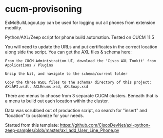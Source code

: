 # cucm-provisoning
ExMoBulkLogout.py can be used for logging out all phones from extension mobility.

Python/AXL/Zeep script for phone build automation.
Tested on CUCM 11.5

You will need to update the URLs and put certificates in the correct location along side the script. You can get the AXL files & schema here:

    From the CUCM Administration UI, download the 'Cisco AXL Tookit' from Applications / Plugins

    Unzip the kit, and navigate to the schema/current folder

    Copy the three WSDL files to the schema/ directory of this project: AXLAPI.wsdl, AXLEnums.xsd, AXLSoap.xsd


There are menus to choose from 3 separate CUCM clusters. Beneath that is a menu to build out each location within the cluster.

Data was scrubbed out of production script, so search for "insert" and "location" to customize for your needs.

Started from this template:
https://github.com/CiscoDevNet/axl-python-zeep-samples/blob/master/axl_add_User_Line_Phone.py
